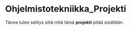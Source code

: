 # Ohjelmistotekniikka_Projekti

Tänne tulee selitys siitä mitä tämä **projekti** pitää *sisällään*.
